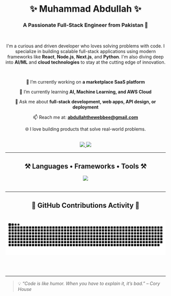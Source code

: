 <h1 align="center">✨ Muhammad Abdullah ✨</h1>
<h3 align="center">A Passionate Full-Stack Engineer from Pakistan 🚀</h3>

<br/>

<p align="center">
  I'm a curious and driven developer who loves solving problems with code. I specialize in building scalable full-stack applications using modern frameworks like <strong>React</strong>, <strong>Node.js</strong>, <strong>Next.js</strong>, and <strong>Python</strong>. I'm also diving deep into <strong>AI/ML</strong> and <strong>cloud technologies</strong> to stay at the cutting edge of innovation.
</p>

<br/>

<div align="center">
  
 🔭 I’m currently working on **a marketplace SaaS platform**

 🌱 I’m currently learning **AI, Machine Learning, and AWS Cloud**

 💬 Ask me about **full-stack development, web apps, API design, or deployment**

 📫 Reach me at: <strong>abdullahthewebbee@gmail.com</strong>
 
 🌐 I love building products that solve real-world problems.

</div>

<br/>

<div align="center"> 
  <a href="mailto:abdullahthewebbee@gmail.com">
    <img src="https://img.shields.io/badge/Gmail-333333?style=for-the-badge&logo=gmail&logoColor=red" />
  </a>
  <a href="https://www.linkedin.com/in/abdullahthewebbee/" target="_blank">
    <img src="https://img.shields.io/badge/LinkedIn-0077B5?style=for-the-badge&logo=linkedin&logoColor=white" />
  </a>
</div>

<hr/>

<h2 align="center">⚒️ Languages • Frameworks • Tools ⚒️</h2>

<div align="center">
  <img src="https://skillicons.dev/icons?i=html,css,js,ts,react,nextjs,nodejs,express,mongodb,mysql,python,flask,c,java,firebase,git,github,vscode,tailwind,bootstrap,figma" />
</div>

<br/>
<hr/>

<div align="center">
  <h2>🐍 GitHub Contributions Activity 🐍</h2>
  <br/>
  <img alt="snake eating my contributions" src="https://raw.githubusercontent.com/salesp07/salesp07/output/github-contribution-grid-snake.svg" />
</div>

<br/><br/>

---

> 💡 *“Code is like humor. When you have to explain it, it’s bad.” – Cory House*

